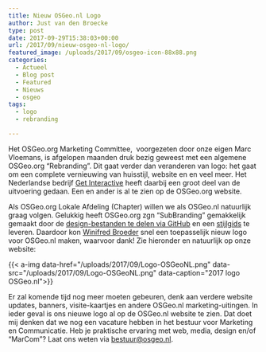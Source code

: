 ```yaml
---
title: Nieuw OSGeo.nl Logo
author: Just van den Broecke
type: post
date: 2017-09-29T15:38:03+00:00
url: /2017/09/nieuw-osgeo-nl-logo/
featured_image: /uploads/2017/09/osgeo-icon-88x88.png
categories:
  - Actueel
  - Blog post
  - Featured
  - Nieuws
  - osgeo
tags:
  - logo
  - rebranding

---
```

Het OSGeo.org Marketing Committee,  voorgezeten door onze eigen Marc Vloemans, is afgelopen maanden druk bezig geweest met een algemene OSGeo.org &#8220;Rebranding&#8221;. Dit gaat verder dan veranderen van logo: het gaat om een complete vernieuwing van huisstijl, website en en veel meer. Het Nederlandse bedrijf [Get Interactive][1] heeft daarbij een groot deel van de uitvoering gedaan. Een en ander is al te zien op de OSGeo.org website.

Als OSGeo.org Lokale Afdeling (Chapter) willen we als OSGeo.nl natuurlijk graag volgen. Gelukkig heeft OSGeo.org zgn &#8220;SubBranding&#8221; gemakkelijk gemaakt door de [design-bestanden te delen via GitHub][2] en een [stijlgids][3] te leveren. Daardoor kon [Winifred Broeder][4] snel een toepasselijk nieuw logo voor OSGeo.nl maken, waarvoor dank! Zie hieronder en natuurlijk op onze website:

<!--
<div id="attachment_1633" style="width: 408px" class="wp-caption alignnone">
  <a href="/uploads/2017/09/Logo-OSGeoNL.png"><img aria-describedby="caption-attachment-1633" loading="lazy" class="size-full wp-image-1633" src="/uploads/2017/09/Logo-OSGeoNL.png" alt="" width="398" height="114" srcset="/uploads/2017/09/Logo-OSGeoNL.png 398w, /uploads/2017/09/Logo-OSGeoNL-300x86.png 300w, /uploads/2017/09/Logo-OSGeoNL-150x43.png 150w" sizes="(max-width: 398px) 100vw, 398px" /></a>
  
  <p id="caption-attachment-1633" class="wp-caption-text">
    2017 logo OSGeo.nl
  </p>
</div>
-->

{{< a-img data-href="/uploads/2017/09/Logo-OSGeoNL.png" data-src="/uploads/2017/09/Logo-OSGeoNL.png" data-caption="2017 logo OSGeo.nl">}}

Er zal komende tijd nog meer moeten gebeuren, denk aan verdere website updates, banners, visite-kaartjes en andere OSGeo.nl marketing-uitingen. In ieder geval is ons nieuwe logo al op de OSGeo.nl website te zien. Dat doet mij denken dat we nog een vacature hebben in het bestuur voor Marketing en Communicatie. Heb je praktische ervaring met web, media, design en/of &#8220;MarCom&#8221;? Laat ons weten via <bestuur@osgeo.nl>.

 [1]: https://www.getinteractive.nl/
 [2]: https://github.com/OSGeo/osgeo/tree/master/marketing/branding
 [3]: https://github.com/OSGeo/osgeo/blob/master/marketing/branding/styleguide-osgeo.pdf
 [4]: http://landkaartje.nl/